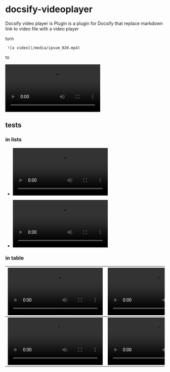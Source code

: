 # docsify-videoplayer
Docsify video player is Plugin is a plugin for Docsify that replace markdown link to video file with a video player

turn 
```
 ![a video](/media/ipsum_020.mp4)
```
to 

![a video](/media/ipsum_020.mp4)




## tests

### in lists

* ![a video](/media/ipsum_020.mp4)

* ![another video](./media/ipsum_030.mp4)


### in table

| ![](/media/ipsum_020.mp4) | ![](/media/ipsum_030.mp4) |
|- | -|
| ![](/media/ipsum_040.mp4)  | ![](/media/ipsum_050.mp4)  |